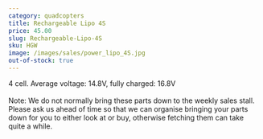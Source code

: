 ```yaml
---
category: quadcopters
title: Rechargeable Lipo 4S
price: 45.00
slug: Rechargeable-Lipo-4S
sku: HGW
image: /images/sales/power_lipo_4S.jpg
out-of-stock: true
---
```

4 cell. Average voltage: 14.8V, fully charged: 16.8V
<br><br>Note: We do not normally bring these parts down to the weekly sales stall. Please ask us ahead of time so that we can organise bringing your parts down for you to either look at or buy, otherwise fetching them can take quite a while.
